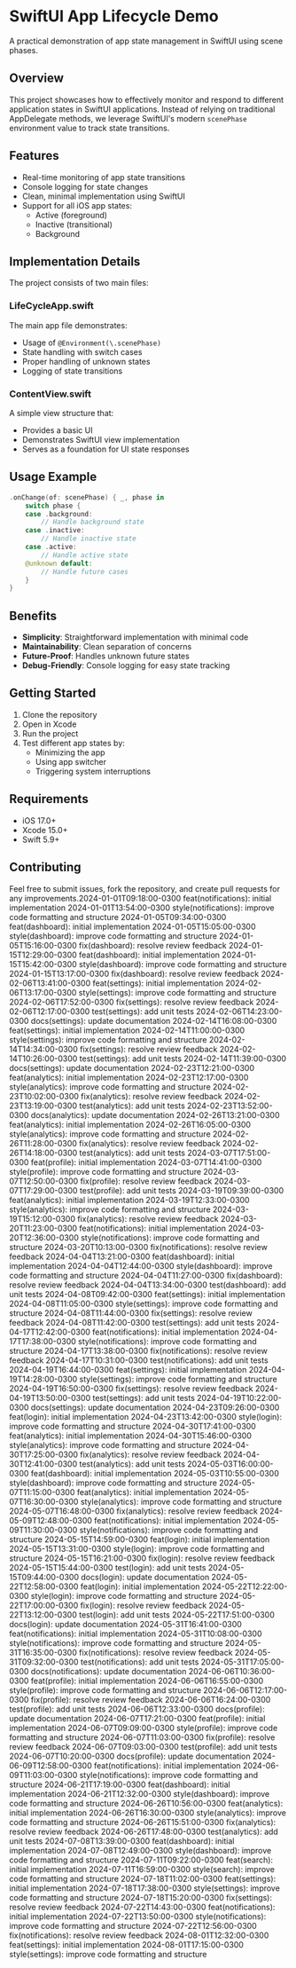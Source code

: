 # SwiftUI App Lifecycle Demo
A practical demonstration of app state management in SwiftUI using scene phases.

## Overview
This project showcases how to effectively monitor and respond to different application states in SwiftUI applications. Instead of relying on traditional AppDelegate methods, we leverage SwiftUI's modern `scenePhase` environment value to track state transitions.

## Features
- Real-time monitoring of app state transitions
- Console logging for state changes
- Clean, minimal implementation using SwiftUI
- Support for all iOS app states:
  - Active (foreground)
  - Inactive (transitional)
  - Background

## Implementation Details
The project consists of two main files:

### LifeCycleApp.swift
The main app file demonstrates:
- Usage of `@Environment(\.scenePhase)`
- State handling with switch cases
- Proper handling of unknown states
- Logging of state transitions

### ContentView.swift
A simple view structure that:
- Provides a basic UI
- Demonstrates SwiftUI view implementation
- Serves as a foundation for UI state responses

## Usage Example
```swift
.onChange(of: scenePhase) { _, phase in
    switch phase {
    case .background:
        // Handle background state
    case .inactive:
        // Handle inactive state
    case .active:
        // Handle active state
    @unknown default:
        // Handle future cases
    }
}
```

## Benefits
* **Simplicity**: Straightforward implementation with minimal code
* **Maintainability**: Clean separation of concerns
* **Future-Proof**: Handles unknown future states
* **Debug-Friendly**: Console logging for easy state tracking

## Getting Started
1. Clone the repository
2. Open in Xcode
3. Run the project
4. Test different app states by:
   * Minimizing the app
   * Using app switcher
   * Triggering system interruptions

## Requirements
* iOS 17.0+
* Xcode 15.0+
* Swift 5.9+

## Contributing
Feel free to submit issues, fork the repository, and create pull requests for any improvements.2024-01-01T09:18:00-0300 feat(notifications): initial implementation
2024-01-01T13:54:00-0300 style(notifications): improve code formatting and structure
2024-01-05T09:34:00-0300 feat(dashboard): initial implementation
2024-01-05T15:05:00-0300 style(dashboard): improve code formatting and structure
2024-01-05T15:16:00-0300 fix(dashboard): resolve review feedback
2024-01-15T12:29:00-0300 feat(dashboard): initial implementation
2024-01-15T15:42:00-0300 style(dashboard): improve code formatting and structure
2024-01-15T13:17:00-0300 fix(dashboard): resolve review feedback
2024-02-06T13:41:00-0300 feat(settings): initial implementation
2024-02-06T13:17:00-0300 style(settings): improve code formatting and structure
2024-02-06T17:52:00-0300 fix(settings): resolve review feedback
2024-02-06T12:17:00-0300 test(settings): add unit tests
2024-02-06T14:23:00-0300 docs(settings): update documentation
2024-02-14T16:08:00-0300 feat(settings): initial implementation
2024-02-14T11:00:00-0300 style(settings): improve code formatting and structure
2024-02-14T14:34:00-0300 fix(settings): resolve review feedback
2024-02-14T10:26:00-0300 test(settings): add unit tests
2024-02-14T11:39:00-0300 docs(settings): update documentation
2024-02-23T12:21:00-0300 feat(analytics): initial implementation
2024-02-23T12:17:00-0300 style(analytics): improve code formatting and structure
2024-02-23T10:02:00-0300 fix(analytics): resolve review feedback
2024-02-23T13:19:00-0300 test(analytics): add unit tests
2024-02-23T13:52:00-0300 docs(analytics): update documentation
2024-02-26T13:21:00-0300 feat(analytics): initial implementation
2024-02-26T16:05:00-0300 style(analytics): improve code formatting and structure
2024-02-26T11:28:00-0300 fix(analytics): resolve review feedback
2024-02-26T14:18:00-0300 test(analytics): add unit tests
2024-03-07T17:51:00-0300 feat(profile): initial implementation
2024-03-07T14:41:00-0300 style(profile): improve code formatting and structure
2024-03-07T12:50:00-0300 fix(profile): resolve review feedback
2024-03-07T17:29:00-0300 test(profile): add unit tests
2024-03-19T09:39:00-0300 feat(analytics): initial implementation
2024-03-19T12:33:00-0300 style(analytics): improve code formatting and structure
2024-03-19T15:12:00-0300 fix(analytics): resolve review feedback
2024-03-20T11:23:00-0300 feat(notifications): initial implementation
2024-03-20T12:36:00-0300 style(notifications): improve code formatting and structure
2024-03-20T10:13:00-0300 fix(notifications): resolve review feedback
2024-04-04T13:21:00-0300 feat(dashboard): initial implementation
2024-04-04T12:44:00-0300 style(dashboard): improve code formatting and structure
2024-04-04T11:27:00-0300 fix(dashboard): resolve review feedback
2024-04-04T13:34:00-0300 test(dashboard): add unit tests
2024-04-08T09:42:00-0300 feat(settings): initial implementation
2024-04-08T11:05:00-0300 style(settings): improve code formatting and structure
2024-04-08T11:44:00-0300 fix(settings): resolve review feedback
2024-04-08T11:42:00-0300 test(settings): add unit tests
2024-04-17T12:42:00-0300 feat(notifications): initial implementation
2024-04-17T17:38:00-0300 style(notifications): improve code formatting and structure
2024-04-17T13:38:00-0300 fix(notifications): resolve review feedback
2024-04-17T10:31:00-0300 test(notifications): add unit tests
2024-04-19T16:44:00-0300 feat(settings): initial implementation
2024-04-19T14:28:00-0300 style(settings): improve code formatting and structure
2024-04-19T16:50:00-0300 fix(settings): resolve review feedback
2024-04-19T13:50:00-0300 test(settings): add unit tests
2024-04-19T10:22:00-0300 docs(settings): update documentation
2024-04-23T09:26:00-0300 feat(login): initial implementation
2024-04-23T13:42:00-0300 style(login): improve code formatting and structure
2024-04-30T17:41:00-0300 feat(analytics): initial implementation
2024-04-30T15:46:00-0300 style(analytics): improve code formatting and structure
2024-04-30T17:25:00-0300 fix(analytics): resolve review feedback
2024-04-30T12:41:00-0300 test(analytics): add unit tests
2024-05-03T16:00:00-0300 feat(dashboard): initial implementation
2024-05-03T10:55:00-0300 style(dashboard): improve code formatting and structure
2024-05-07T11:15:00-0300 feat(analytics): initial implementation
2024-05-07T16:30:00-0300 style(analytics): improve code formatting and structure
2024-05-07T16:48:00-0300 fix(analytics): resolve review feedback
2024-05-09T12:48:00-0300 feat(notifications): initial implementation
2024-05-09T11:30:00-0300 style(notifications): improve code formatting and structure
2024-05-15T14:59:00-0300 feat(login): initial implementation
2024-05-15T13:31:00-0300 style(login): improve code formatting and structure
2024-05-15T16:21:00-0300 fix(login): resolve review feedback
2024-05-15T15:44:00-0300 test(login): add unit tests
2024-05-15T09:44:00-0300 docs(login): update documentation
2024-05-22T12:58:00-0300 feat(login): initial implementation
2024-05-22T12:22:00-0300 style(login): improve code formatting and structure
2024-05-22T17:00:00-0300 fix(login): resolve review feedback
2024-05-22T13:12:00-0300 test(login): add unit tests
2024-05-22T17:51:00-0300 docs(login): update documentation
2024-05-31T16:41:00-0300 feat(notifications): initial implementation
2024-05-31T10:08:00-0300 style(notifications): improve code formatting and structure
2024-05-31T16:35:00-0300 fix(notifications): resolve review feedback
2024-05-31T09:32:00-0300 test(notifications): add unit tests
2024-05-31T17:05:00-0300 docs(notifications): update documentation
2024-06-06T10:36:00-0300 feat(profile): initial implementation
2024-06-06T16:55:00-0300 style(profile): improve code formatting and structure
2024-06-06T12:17:00-0300 fix(profile): resolve review feedback
2024-06-06T16:24:00-0300 test(profile): add unit tests
2024-06-06T12:33:00-0300 docs(profile): update documentation
2024-06-07T17:21:00-0300 feat(profile): initial implementation
2024-06-07T09:09:00-0300 style(profile): improve code formatting and structure
2024-06-07T11:03:00-0300 fix(profile): resolve review feedback
2024-06-07T09:03:00-0300 test(profile): add unit tests
2024-06-07T10:20:00-0300 docs(profile): update documentation
2024-06-09T12:58:00-0300 feat(notifications): initial implementation
2024-06-09T11:03:00-0300 style(notifications): improve code formatting and structure
2024-06-21T17:19:00-0300 feat(dashboard): initial implementation
2024-06-21T12:32:00-0300 style(dashboard): improve code formatting and structure
2024-06-26T10:56:00-0300 feat(analytics): initial implementation
2024-06-26T16:30:00-0300 style(analytics): improve code formatting and structure
2024-06-26T15:51:00-0300 fix(analytics): resolve review feedback
2024-06-26T17:48:00-0300 test(analytics): add unit tests
2024-07-08T13:39:00-0300 feat(dashboard): initial implementation
2024-07-08T12:49:00-0300 style(dashboard): improve code formatting and structure
2024-07-11T09:22:00-0300 feat(search): initial implementation
2024-07-11T16:59:00-0300 style(search): improve code formatting and structure
2024-07-18T11:02:00-0300 feat(settings): initial implementation
2024-07-18T17:38:00-0300 style(settings): improve code formatting and structure
2024-07-18T15:20:00-0300 fix(settings): resolve review feedback
2024-07-22T14:43:00-0300 feat(notifications): initial implementation
2024-07-22T13:50:00-0300 style(notifications): improve code formatting and structure
2024-07-22T12:56:00-0300 fix(notifications): resolve review feedback
2024-08-01T12:32:00-0300 feat(settings): initial implementation
2024-08-01T17:15:00-0300 style(settings): improve code formatting and structure
